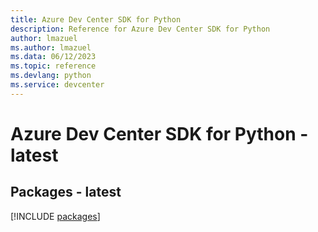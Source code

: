 ```yaml
---
title: Azure Dev Center SDK for Python
description: Reference for Azure Dev Center SDK for Python
author: lmazuel
ms.author: lmazuel
ms.data: 06/12/2023
ms.topic: reference
ms.devlang: python
ms.service: devcenter
---
```

# Azure Dev Center SDK for Python - latest
## Packages - latest
[!INCLUDE [packages](dev-center-index.md)]